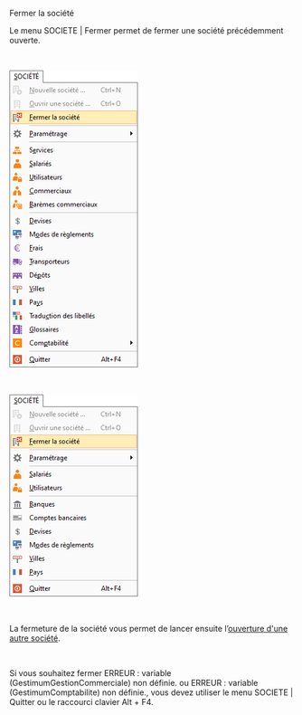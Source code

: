 







Fermer la société



Le menu SOCIETE | Fermer permet 
 de fermer une société précédemment ouverte.


 


![](../assets/images/Fermer/Menu1.png)


 


![](../assets/images/Fermer/Menu2.png)


 


La fermeture de la société vous permet de lancer ensuite l’[ouverture 
 d'une autre société](../Ouvrir/1/OuvertureSociete.htm).


 


Si vous souhaitez fermer ERREUR : variable (GestimumGestionCommerciale) non définie. 
 ou ERREUR : variable (GestimumComptabilite) non définie., 
 vous devez utiliser le menu SOCIETE | Quitter 
 ou le raccourci clavier Alt + F4.


